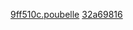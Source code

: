 [9ff510c.poubelle](../pieces/identifiant/9ff510c.poubelle)
[32a69816](../pieces/identifiant/32a69816)
